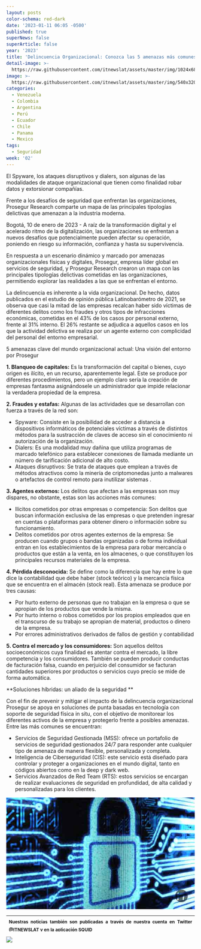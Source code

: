 ```yaml
---
layout: posts
color-schema: red-dark
date: '2023-01-11 06:05 -0500'
published: true
superNews: false
superArticle: false
year: '2023'
title: 'Delincuencia Organizacional: Conozca las 5 amenazas más comunes'
detail-image: >-
  https://raw.githubusercontent.com/itnewslat/assets/master/img/1024x680/Amenazas-g.jpg
image: >-
  https://raw.githubusercontent.com/itnewslat/assets/master/img/540x320/Amenazas-p.jpg
categories:
  - Venezuela
  - Colombia
  - Argentina
  - Perú
  - Ecuador
  - Chile
  - Panama
  - Mexico
tags:
  - Seguridad
week: '02'
---
```

El Spyware, los ataques disruptivos y dialers, son algunas de las modalidades de ataque organizacional que tienen como finalidad robar datos y extorsionar compañías. 

Frente a los desafíos de seguridad que enfrentan las organizaciones, Prosegur Research comparte un mapa de las principales tipologías delictivas que amenazan a la industria moderna.

Bogotá, 10 de enero de 2023 - A raíz de la transformación digital y el acelerado ritmo de la digitalización, las organizaciones se enfrentan a nuevos desafíos que potencialmente pueden afectar su operación, poniendo en riesgo su información, confianza y hasta su supervivencia. 
 
En respuesta a un escenario dinámico y marcado por amenazas organizacionales físicas y digitales, Prosegur, empresa líder global en servicios de seguridad, y Prosegur Research crearon un mapa con las principales tipologías delictivas cometidas en las organizaciones, permitiendo explorar las realidades a las que se enfrentan el entorno. 
 
La delincuencia es inherente a la vida organizacional. De hecho, datos publicados en el estudio de opinión pública Latinobarómetro de 2021, se observa que casi la mitad de las empresas recalcan haber sido víctimas de diferentes delitos como los fraudes y otros tipos de infracciones económicas, cometidas en el 43% de los casos por personal externo, frente al 31% interno. El 26% restante se adjudica a aquellos casos en los que la actividad delictiva se realiza por un agente externo con complicidad del personal del entorno empresarial.
 

5 amenazas clave del mundo organizacional actual: Una visión del entorno por Prosegur

**1. Blanqueo de capitales:** Es la transformación del capital o bienes, cuyo origen es ilícito, en un recurso, aparentemente legal. Este se produce por diferentes procedimientos, pero un ejemplo claro sería la creación de empresas fantasma asignándosele un administrador que impide relacionar la verdadera propiedad de la empresa.

 
**2. Fraudes y estafas:** Algunas de las actividades que se desarrollan con fuerza a través de la red son:
 
- Spyware: Consiste en la posibilidad de acceder a distancia a dispositivos informáticos de potenciales víctimas a través de distintos métodos para la sustracción de claves de acceso sin el conocimiento ni autorización de la organización.
- Dialers: Es una modalidad muy dañina que utiliza programas de marcado telefónico para establecer conexiones de llamada mediante un número de tarificación adicional de alto costo.
- Ataques disruptivos: Se trata de ataques que emplean a través de métodos atractivos como la minería de criptomonedas junto a malwares o artefactos de control remoto para inutilizar sistemas .
 
**3.  Agentes externos:** Los delitos que afectan a las empresas son muy dispares, no obstante, estas son las acciones más comunes: 
 
- Ilícitos cometidos por otras empresas o competencia: Son delitos que buscan información exclusiva de las empresas o que pretenden ingresar en cuentas o plataformas para obtener dinero o información sobre su funcionamiento.
- Delitos cometidos por otros agentes externos de la empresa: Se producen cuando grupos o bandas organizadas o de forma individual entran en los establecimientos de la empresa para robar mercancía o productos que están a la venta, en los almacenes, o que constituyen los principales recursos materiales de la empresa.


 
**4. Pérdida desconocida:** Se define como la diferencia que hay entre lo que dice la contabilidad que debe haber (stock teórico) y la mercancía física que se encuentra en el almacén (stock real). Esta amenaza se produce por tres causas: 

- Por hurto externo de personas que no trabajan en la empresa o que se apropian de los productos que vende la misma.
- Por hurto interno o robos cometidos por los propios empleados que en el transcurso de su trabajo se apropian de material, productos o dinero de la empresa.
- Por errores administrativos derivados de fallos de gestión y contabilidad


 
**5. Contra el mercado y los consumidores:** Son aquellos delitos socioeconómicos cuya finalidad es atentar contra el mercado, la libre competencia y los consumidores. También se pueden producir conductas de facturación falsa, cuando en perjuicio del consumidor se facturan cantidades superiores por productos o servicios cuyo precio se mide de forma automática.
 
**Soluciones híbridas: un aliado de la seguridad **

Con el fin de prevenir y mitigar el impacto de la delincuencia organizacional Prosegur se apoya en soluciones de punta basadas en tecnología con soporte de seguridad física in situ, con el objetivo de monitorear los diferentes activos de la empresa y protegerlo frente a posibles amenazas. Entre las más comunes se encuentran: 

- Servicios de Seguridad Gestionada (MSS): ofrece un portafolio de servicios de seguridad gestionados 24/7 para responder ante cualquier tipo de amenaza de manera flexible, personalizada y completa.
- Inteligencia de Ciberseguridad (CIS): este servicio está diseñado para controlar y proteger a organizaciones en el mundo digital, tanto en códigos abiertos como en la deep y dark web.
- Servicios Avanzados de Red Team (RTS): estos servicios se encargan de realizar evaluaciones de seguridad en profundidad, de alta calidad y personalizadas para los clientes.

![](https://raw.githubusercontent.com/itnewslat/assets/master/img/540x320/Amenazas-p.jpg)

<table style="height: 42px;" width="569">
<tbody>
<tr>
<td style="text-align: justify;"><sub><strong>Nuestras noticias también son publicadas a través de nuestra cuenta en Twitter <a href="https://twitter.com/itnewslat?lang=es">@ITNEWSLAT</a> y en la aplicación <a href="https://squidapp.co/en/">SQUID</a></strong></sub></td>
</tr>
</tbody>
</table>

<img src="https://tracker.metricool.com/c3po.jpg?hash=56f88a41e39ab42c063cc51676587a04"/>